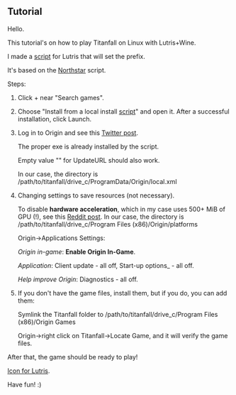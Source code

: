 ## Tutorial
Hello.

This tutorial's on how to play Titanfall on Linux with Lutris+Wine.

I made a [script](https://github.com/begin-theadventure/lutris-scripts/releases/tag/Titanfall) for Lutris that will set the prefix.

It's based on the [Northstar](https://github.com/begin-theadventure/lutris-scripts/tree/main/lutris-scripts/Northstar) script.

Steps:

1. Click + near "Search games".

2. Choose "Install from a local install [script](https://github.com/begin-theadventure/lutris-scripts/releases/download/Titanfall/titanfall-origin.json)" and open it. After a successful installation, click Launch.

3. Log in to Origin and see this [Twitter post](https://twitter.com/p0358/status/1635796691902160896).

    The proper exe is already installed by the script.

    Empty value "" for UpdateURL should also work.

    In our case, the directory is /path/to/titanfall/drive_c/ProgramData/Origin/local.xml

4. Changing settings to save resources (not necessary).

    To disable **hardware acceleration**, which in my case uses 500+ MiB of GPU (!), see this [Reddit post](https://www.reddit.com/r/origin/comments/q8o9gv/disable_origin_client_hardware_acceleration). In our case, the directory is /path/to/titanfall/drive_c/Program Files (x86)/Origin/platforms

    Origin->Applications Settings:

    _Origin in-game_: **Enable Origin In-Game**.

    _Application_: Client update - all off, Start-up options_ - all off.

    _Help improve Origin_: Diagnostics - all off.

5. If you don't have the game files, install them, but if you do, you can add them:

    Symlink the Titanfall folder to /path/to/titanfall/drive_c/Program Files (x86)/Origin Games

    Origin->right click on Titanfall->Locate Game, and it will verify the game files.

After that, the game should be ready to play!

[Icon for Lutris](https://github.com/begin-theadventure/lutris-scripts/tree/main/lutris-scripts/Titanfall/TitanfallIcon#readme).

Have fun! :)
